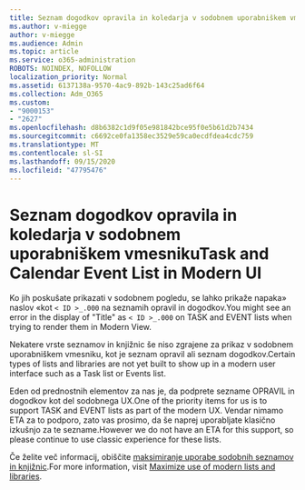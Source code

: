 ```yaml
---
title: Seznam dogodkov opravila in koledarja v sodobnem uporabniškem vmesniku
ms.author: v-miegge
author: v-miegge
ms.audience: Admin
ms.topic: article
ms.service: o365-administration
ROBOTS: NOINDEX, NOFOLLOW
localization_priority: Normal
ms.assetid: 6137138a-9570-4ac9-892b-143c25ad6f64
ms.collection: Adm_O365
ms.custom:
- "9000153"
- "2627"
ms.openlocfilehash: d8b6382c1d9f05e981842bce95f0e5b61d2b7434
ms.sourcegitcommit: c6692ce0fa1358ec3529e59ca0ecdfdea4cdc759
ms.translationtype: MT
ms.contentlocale: sl-SI
ms.lasthandoff: 09/15/2020
ms.locfileid: "47795476"
---
```

# <a name="task-and-calendar-event-list-in-modern-ui"></a><span data-ttu-id="33134-102">Seznam dogodkov opravila in koledarja v sodobnem uporabniškem vmesniku</span><span class="sxs-lookup"><span data-stu-id="33134-102">Task and Calendar Event List in Modern UI</span></span>

<span data-ttu-id="33134-103">Ko jih poskušate prikazati v sodobnem pogledu, se lahko prikaže napaka» naslov «kot `< ID >_.000` na seznamih opravil in dogodkov.</span><span class="sxs-lookup"><span data-stu-id="33134-103">You might see an error in the display of "Title" as `< ID >_.000` on TASK and EVENT lists when trying to render them in Modern View.</span></span>

<span data-ttu-id="33134-104">Nekatere vrste seznamov in knjižnic še niso zgrajene za prikaz v sodobnem uporabniškem vmesniku, kot je seznam opravil ali seznam dogodkov.</span><span class="sxs-lookup"><span data-stu-id="33134-104">Certain types of lists and libraries are not yet built to show up in a modern user interface such as a Task list or Events list.</span></span>

<span data-ttu-id="33134-105">Eden od prednostnih elementov za nas je, da podprete sezname OPRAVIL in dogodkov kot del sodobnega UX.</span><span class="sxs-lookup"><span data-stu-id="33134-105">One of the priority items for us is to support TASK and EVENT lists as part of the modern UX.</span></span> <span data-ttu-id="33134-106">Vendar nimamo ETA za to podporo, zato vas prosimo, da še naprej uporabljate klasično izkušnjo za te sezname.</span><span class="sxs-lookup"><span data-stu-id="33134-106">However we do not have an ETA for this support, so please continue to use classic experience for these lists.</span></span>

<span data-ttu-id="33134-107">Če želite več informacij, obiščite [maksimiranje uporabe sodobnih seznamov in knjižnic](https://docs.microsoft.com/sharepoint/dev/transform/modernize-userinterface-lists-and-libraries).</span><span class="sxs-lookup"><span data-stu-id="33134-107">For more information, visit [Maximize use of modern lists and libraries](https://docs.microsoft.com/sharepoint/dev/transform/modernize-userinterface-lists-and-libraries).</span></span>

